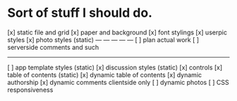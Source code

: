 Sort of stuff I should do.
==========================

[x] static file and grid
[x] paper and background
[x] font stylings
[x] userpic styles
[x] photo styles (static)
— — — — —
[ ] plan actual work
[ ] serverside comments and such
- - - - - 
[ ] app template styles (static)
[x] discussion styles (static)
[x] controls 
[x] table of contents (static)
[x] dynamic table of contents
[x] dynamic authorship
[x] dynamic comments clientside only
[ ] dynamic photos
[ ] CSS responsiveness